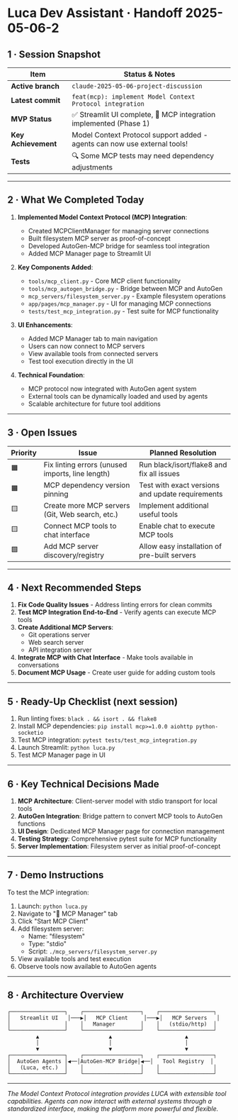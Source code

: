 # Luca Dev Assistant · Handoff 2025-05-06-2

## 1 · Session Snapshot

| Item | Status & Notes |
|------|----------------|
| **Active branch** | `claude-2025-05-06-project-discussion` |
| **Latest commit** | `feat(mcp): implement Model Context Protocol integration` |
| **MVP Status** | ✅ Streamlit UI complete, 🚧 MCP integration implemented (Phase 1) |
| **Key Achievement** | Model Context Protocol support added - agents can now use external tools! |
| **Tests** | 🔍 Some MCP tests may need dependency adjustments |

---

## 2 · What We Completed Today

1. **Implemented Model Context Protocol (MCP) Integration**:
   - Created MCPClientManager for managing server connections
   - Built filesystem MCP server as proof-of-concept
   - Developed AutoGen-MCP bridge for seamless tool integration
   - Added MCP Manager page to Streamlit UI

2. **Key Components Added**:
   - `tools/mcp_client.py` - Core MCP client functionality
   - `tools/mcp_autogen_bridge.py` - Bridge between MCP and AutoGen
   - `mcp_servers/filesystem_server.py` - Example filesystem operations
   - `app/pages/mcp_manager.py` - UI for managing MCP connections
   - `tests/test_mcp_integration.py` - Test suite for MCP functionality

3. **UI Enhancements**:
   - Added MCP Manager tab to main navigation
   - Users can now connect to MCP servers
   - View available tools from connected servers
   - Test tool execution directly in the UI

4. **Technical Foundation**:
   - MCP protocol now integrated with AutoGen agent system
   - External tools can be dynamically loaded and used by agents
   - Scalable architecture for future tool additions

---

## 3 · Open Issues

| Priority | Issue | Planned Resolution |
|----------|-------|--------------------|
| 🟧 | Fix linting errors (unused imports, line length) | Run black/isort/flake8 and fix all issues |
| 🟧 | MCP dependency version pinning | Test with exact versions and update requirements |
| 🟨 | Create more MCP servers (Git, Web search, etc.) | Implement additional useful tools |
| 🟨 | Connect MCP tools to chat interface | Enable chat to execute MCP tools |
| 🟩 | Add MCP server discovery/registry | Allow easy installation of pre-built servers |

---

## 4 · Next Recommended Steps

1. **Fix Code Quality Issues** - Address linting errors for clean commits
2. **Test MCP Integration End-to-End** - Verify agents can execute MCP tools
3. **Create Additional MCP Servers**:
   - Git operations server
   - Web search server
   - API integration server
4. **Integrate MCP with Chat Interface** - Make tools available in conversations
5. **Document MCP Usage** - Create user guide for adding custom tools

---

## 5 · Ready-Up Checklist (next session)

1. Run linting fixes: `black . && isort . && flake8`
2. Install MCP dependencies: `pip install mcp>=1.0.0 aiohttp python-socketio`
3. Test MCP integration: `pytest tests/test_mcp_integration.py`
4. Launch Streamlit: `python luca.py`
5. Test MCP Manager page in UI

---

## 6 · Key Technical Decisions Made

1. **MCP Architecture**: Client-server model with stdio transport for local tools
2. **AutoGen Integration**: Bridge pattern to convert MCP tools to AutoGen functions
3. **UI Design**: Dedicated MCP Manager page for connection management
4. **Testing Strategy**: Comprehensive pytest suite for MCP functionality
5. **Server Implementation**: Filesystem server as initial proof-of-concept

---

## 7 · Demo Instructions

To test the MCP integration:

1. Launch: `python luca.py`
2. Navigate to "🔌 MCP Manager" tab
3. Click "Start MCP Client"
4. Add filesystem server:
   - Name: "filesystem"
   - Type: "stdio"
   - Script: `./mcp_servers/filesystem_server.py`
5. View available tools and test execution
6. Observe tools now available to AutoGen agents

---

## 8 · Architecture Overview

```
┌─────────────────┐    ┌──────────────────┐    ┌─────────────────┐
│   Streamlit UI   │───▶│   MCP Client     │───▶│   MCP Servers   │
│                 │    │   Manager        │    │   (stdio/http)  │
└─────────────────┘    └──────────────────┘    └─────────────────┘
         ▲                      ▲                       ▲
         │                      │                       │
         ▼                      ▼                       ▼
┌─────────────────┐    ┌──────────────────┐    ┌─────────────────┐
│  AutoGen Agents │◀──│AutoGen-MCP Bridge│◀──│   Tool Registry  │
│   (Luca, etc.)  │    │                  │    │                 │
└─────────────────┘    └──────────────────┘    └─────────────────┘
```

---

_The Model Context Protocol integration provides LUCA with extensible tool capabilities. Agents can now interact with external systems through a standardized interface, making the platform more powerful and flexible._
